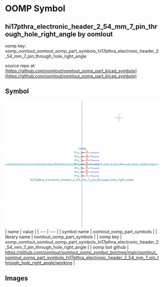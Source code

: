 # OOMP Symbol  
## hi17pthra_electronic_header_2_54_mm_7_pin_through_hole_right_angle  by oomlout  
  
oomp key: oomp_oomlout_oomlout_oomp_part_symbols_hi17pthra_electronic_header_2_54_mm_7_pin_through_hole_right_angle  
  
source repo at: [https://github.com/oomlout/oomlout_oomp_part_kicad_symbols](https://github.com/oomlout/oomlout_oomp_part_kicad_symbols)  
## Symbol  
  
[![working.png](working_600.png)](working.png)  
| name | value | 
| --- | --- | 
| symbol name | oomlout_oomp_part_symbols | 
| library name | oomlout_oomp_part_symbols | 
| oomp key | oomp_oomlout_oomlout_oomp_part_symbols_hi17pthra_electronic_header_2_54_mm_7_pin_through_hole_right_angle | 
| oomp bot github | https://github.com/oomlout/oomlout_oomp_symbol_bot/tree/main/oomlout_oomlout_oomp_part_symbols_hi17pthra_electronic_header_2_54_mm_7_pin_through_hole_right_angle/working | 
## Images  
